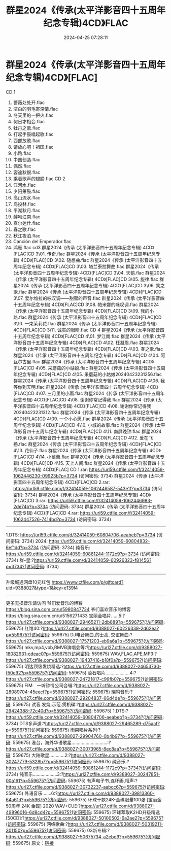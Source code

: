 ﻿---
title: 群星2024《传承(太平洋影音四十五周年纪念专辑)4CD》FLAC
date: 2024-04-25 07:28:11
categories: APE、FLAC、MP3
tags: 华语中文
---
# 群星2024《传承(太平洋影音四十五周年纪念专辑)4CD》[FLAC]

CD 1
01. 蔷薇处处开.flac
02. 洁白的羽毛寄深情.flac
03. 冬天里的一把火.flac
04. 何日才相会.flac
05. 牡丹之歌.flac
06. 打起手鼓唱起歌.flac
07. 西部放歌.flac
08. 请放心吧！祖国.flac
09. 小路.flac
10. 中国创造.flac
11. 偶然.flac
12. 客途秋恨.flac
13. 乘着歌声的翅膀.flac
CD 2
01. 江河水.flac
02. 夕阳箫鼓.flac
03. 高山流水.flac
04. 鸟投林.flac
05. 平湖秋月.flac
06. 醉吻江南.flac
07. 查尔达什.flac
08. 春之歌.flac
09. 秋江夜泊.flac
10. Canción del Emperador.flac
11. 鸿雁.flac
cd3
群星2024《传承 (太平洋影音四十五周年纪念专辑) 4CD》[FLAC]CD 3\01. 传奇.flac
群星2024《传承 (太平洋影音四十五周年纪念专辑) 4CD》[FLAC]CD 3\02. 随想曲.flac
群星2024《传承 (太平洋影音四十五周年纪念专辑) 4CD》[FLAC]CD 3\03. 塔兰泰拉舞曲.flac
群星2024《传承 (太平洋影音四十五周年纪念专辑) 4CD》[FLAC]CD 3\04. 天鹅.flac
群星2024《传承 (太平洋影音四十五周年纪念专辑) 4CD》[FLAC]CD 3\05. 旋律.flac
群星2024《传承 (太平洋影音四十五周年纪念专辑) 4CD》[FLAC]CD 3\06. 笑之歌.flac
群星2024《传承 (太平洋影音四十五周年纪念专辑) 4CD》[FLAC]CD 3\07.
爱尔维拉的咏叹调——甜蜜的声音.flac
群星2024《传承 (太平洋影音四十五周年纪念专辑) 4CD》[FLAC]CD 3\08. 帕米娜的咏叹调.flac
群星2024《传承 (太平洋影音四十五周年纪念专辑) 4CD》[FLAC]CD 3\09. 我的小路.flac
群星2024《传承 (太平洋影音四十五周年纪念专辑) 4CD》[FLAC]CD 3\10. 一束茉莉花.flac
群星2024《传承 (太平洋影音四十五周年纪念专辑) 4CD》[FLAC]CD 3\11. 诚实的眼睛.flac
CD 4
群星2024《传承 (太平洋影音四十五周年纪念专辑) 4CD》[FLAC]CD 4\01. 梦江南.flac
群星2024《传承 (太平洋影音四十五周年纪念专辑) 4CD》[FLAC]CD 4\02. 枉凝眉.flac
群星2024《传承 (太平洋影音四十五周年纪念专辑) 4CD》[FLAC]CD 4\03. 春之歌.flac
群星2024《传承 (太平洋影音四十五周年纪念专辑) 4CD》[FLAC]CD 4\04. 阿瓦尔古里.flac
群星2024《传承 (太平洋影音四十五周年纪念专辑) 4CD》[FLAC]CD 4\05. 采蘑菇的小姑娘.flac
群星2024《传承 (太平洋影音四十五周年纪念专辑) 4CD》[FLAC]CD 4\05.
采蘑菇的小姑娘20240423231256.flac
群星2024《传承 (太平洋影音四十五周年纪念专辑) 4CD》[FLAC]CD 4\06. 我等你到天明.flac
群星2024《传承 (太平洋影音四十五周年纪念专辑) 4CD》[FLAC]CD 4\07. 三月里的小雨.flac
群星2024《传承 (太平洋影音四十五周年纪念专辑) 4CD》[FLAC]CD 4\08. 谢谢你常记得我.flac
群星2024《传承 (太平洋影音四十五周年纪念专辑) 4CD》[FLAC]CD 4\08.
谢谢你常记得我20240423231312.flac
群星2024《传承 (太平洋影音四十五周年纪念专辑) 4CD》[FLAC]CD 4\09. 一个小心愿.flac
群星2024《传承 (太平洋影音四十五周年纪念专辑) 4CD》[FLAC]CD 4\10. 小城的故事.flac
群星2024《传承 (太平洋影音四十五周年纪念专辑) 4CD》[FLAC]CD 4\11. 南屏晚钟.flac
群星2024《传承 (太平洋影音四十五周年纪念专辑) 4CD》[FLAC]CD 4\12. 爱在飞扬.flac
群星2024《传承 (太平洋影音四十五周年纪念专辑) 4CD》[FLAC]CD 4\13. 花仙子.flac
群星2024《传承 (太平洋影音四十五周年纪念专辑) 4CD》[FLAC]CD 4\14. 小蓓蕾.flac
群星2024《传承 (太平洋影音四十五周年纪念专辑) 4CD》[FLAC]CD 4\15. 天上人间.flac
群星2024《传承 (太平洋影音四十五周年纪念专辑) 4CD》[FLAC] CD 1.rar: https://url59.ctfile.com/f/32414059-1062446230-09923b?p=3734
(访问密码: 3734)
群星2024《传承 (太平洋影音四十五周年纪念专辑) 4CD》[FLAC]CD 2.rar: https://url59.ctfile.com/f/32414059-1062446587-543e1f?p=3734
(访问密码: 3734)
群星2024《传承 (太平洋影音四十五周年纪念专辑) 4CD》[FLAC]CD 3.rar: https://url59.ctfile.com/f/32414059-1062446983-2de74b?p=3734
(访问密码: 3734)
群星2024《传承 (太平洋影音四十五周年纪念专辑) 4CD》[FLAC]CD 4.rar: https://url59.ctfile.com/f/32414059-1062447526-7414bd?p=3734
(访问密码: 3734)
***********************************************************************************************
1.DTS: https://url59.ctfile.com/d/32414059-60804706-aeabeb?p=3734
(访问密码: 3734)
2024: https://url59.ctfile.com/d/32414059-60804832-6ef1dd?p=3734
(访问密码: 3734)
纯音乐: https://url59.ctfile.com/d/32414059-60861244-1172c9?p=3734
(访问密码: 3734)
群-星:?https://url59.ctfile.com/d/32414059-60926323-f81456?p=3734?(访问密码:
3734)
*****************************************************
升级城通网盘10元红包 https://www.ctfile.com/p/giftcard?uid=9388027&type=1&key=e139f4
**************************
更多无损音乐请访问
爷们爱音乐的博客
https://blog.sina.com.cn/u/5980847734
爷们喜欢音乐的博客https://blog.sina.com.cn/u/5156271433
宝丽金唱片......5:?https://url27.ctfile.com/d/9388027-29465211-2db889?p=559675?(访问密码:
559675)
红馆40:?https://url27.ctfile.com/d/9388027-60226339-2d62ea?p=559675?(访问密码:
559675)
DJ电音舞曲,的士高, 交谊舞曲:?https://url27.ctfile.com/d/9388027-17571203-eb9a6a?p=559675?(访问密码:
559675)
mkv,mp4,vob,RMVB演唱会等:?https://url27.ctfile.com/d/9388027-18082931-cdeac0?p=559675?(访问密码:
559675)
WAV,FLAC,APE,MP3:?https://url27.ctfile.com/d/9388027-19437416-b18f0a?p=559675?(访问密码:
559675)
明达顶级发烧精选:?https://url27.ctfile.com/d/9388027-24653730-f50e92?p=559675?(访问密码:
559675)
滚石唱片...................4:?https://url27.ctfile.com/d/9388027-24721817-c99fb0?p=559675?(访问密码:
559675)
FIM　一听钟情公司合辑:?https://url27.ctfile.com/d/9388027-28089704-45eecf?p=559675?(访问密码:
559675)
瑞鸣音乐:?https://url27.ctfile.com/d/9388027-29204837-66d4de?p=559675?(访问密码:
559675)
试音.发烧.示范.煲机碟:?https://url27.ctfile.com/d/9388027-29424388-72c40d?p=559675?(访问密码:
559675)
1.DTS:?https://url59.ctfile.com/d/32414059-60804706-aeabeb?p=3734?(访问密码:
3734)
DTS多声道:?https://url27.ctfile.com/d/9388027-29465289-d75aaf?p=559675?(访问密码:
559675)
雨果唱片系列:?https://url27.ctfile.com/d/9388027-29904760-0b4b97?p=559675?(访问密码:
559675)
港台，海外华语歌星............................:?https://url27.ctfile.com/d/9388027-30073965-8ec8aa?p=559675?(访问密码:
559675)
大陆歌星............2:?https://url27.ctfile.com/d/9388027-30247779-5328b7?p=559675?(访问密码:
559675)
纯音乐:?https://url59.ctfile.com/d/32414059-60861244-1172c9?p=3734?(访问密码:
3734)
纯音乐...................3:?https://url27.ctfile.com/d/9388027-30247851-00a191?p=559675?(访问密码:
559675)
有声电子书,连环画,相声:?https://url27.ctfile.com/d/9388027-30732237-aabcc6?p=559675?(访问密码:
559675)
外语音乐.......6:?https://url27.ctfile.com/d/9388027-39813360-64a61d?p=559675?(访问密码:
559675)
环球十款24K-金碟限量100张 [宝丽金50周年 24K 金碟] 2020 WAV+CUE:?https://url27.ctfile.com/d/9388027-49896016-6d8cd4?p=559675?(访问密码:
559675)
环球萃取K2HD升级精选[50CD]:?https://url27.ctfile.com/d/9388027-50100502-6a2ae2?p=559675?(访问密码:
559675)
网络歌曲:?https://url27.ctfile.com/d/9388027-50319211-301150?p=559675?(访问密码:
559675)
03新专辑:?https://url27.ctfile.com/d/9388027-50675734-a2ebd9?p=559675?(访问密码:
559675)
原文：[链接](https://blog.sina.com.cn/s/blog_1647c7e76010315bm.html)
